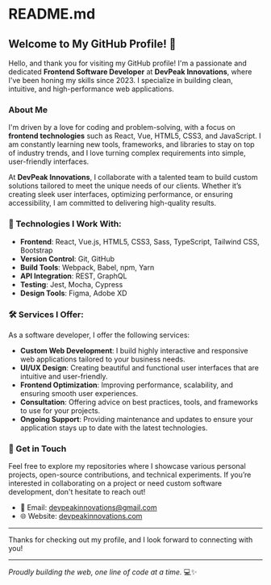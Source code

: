 # README.md

## Welcome to My GitHub Profile! 👋

Hello, and thank you for visiting my GitHub profile! I'm a passionate and dedicated **Frontend Software Developer** at **DevPeak Innovations**, where I've been honing my skills since 2023. I specialize in building clean, intuitive, and high-performance web applications.

### About Me

I'm driven by a love for coding and problem-solving, with a focus on **frontend technologies** such as React, Vue, HTML5, CSS3, and JavaScript. I am constantly learning new tools, frameworks, and libraries to stay on top of industry trends, and I love turning complex requirements into simple, user-friendly interfaces.


At **DevPeak Innovations**, I collaborate with a talented team to build custom solutions tailored to meet the unique needs of our clients. Whether it’s creating sleek user interfaces, optimizing performance, or ensuring accessibility, I am committed to delivering high-quality results.

### 🔧 Technologies I Work With:
- **Frontend**: React, Vue.js, HTML5, CSS3, Sass, TypeScript, Tailwind CSS, Bootstrap
- **Version Control**: Git, GitHub
- **Build Tools**: Webpack, Babel, npm, Yarn
- **API Integration**: REST, GraphQL
- **Testing**: Jest, Mocha, Cypress
- **Design Tools**: Figma, Adobe XD

### 🛠️ Services I Offer:
As a software developer, I offer the following services:
- **Custom Web Development**: I build highly interactive and responsive web applications tailored to your business needs.
- **UI/UX Design**: Creating beautiful and functional user interfaces that are intuitive and user-friendly.
- **Frontend Optimization**: Improving performance, scalability, and ensuring smooth user experiences.
- **Consultation**: Offering advice on best practices, tools, and frameworks to use for your projects.
- **Ongoing Support**: Providing maintenance and updates to ensure your application stays up to date with the latest technologies.

### 🚀 Get in Touch
Feel free to explore my repositories where I showcase various personal projects, open-source contributions, and technical experiments. If you’re interested in collaborating on a project or need custom software development, don't hesitate to reach out!

- 📧 Email: [devpeakinnovations@gmail.com](mailto:devpeakinnovations@gmail.com)
- 🌐 Website: [devpeakinnovations.com](https://devpeakinnovations.com)

---

Thanks for checking out my profile, and I look forward to connecting with you!

---

*Proudly building the web, one line of code at a time.* 💻✨

